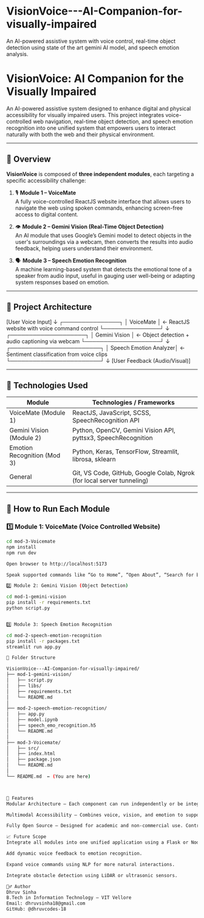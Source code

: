 # VisionVoice---AI-Companion-for-visually-impaired
An AI-powered assistive system with voice control, real-time object detection using state of the art gemini AI model, and speech emotion analysis.

# VisionVoice: AI Companion for the Visually Impaired

An AI-powered assistive system designed to enhance digital and physical accessibility for visually impaired users. This project integrates voice-controlled web navigation, real-time object detection, and speech emotion recognition into one unified system that empowers users to interact naturally with both the web and their physical environment.

---

## 🧠 Overview

**VisionVoice** is composed of **three independent modules**, each targeting a specific accessibility challenge:

1. 🎙️ **Module 1 – VoiceMate**  
   A fully voice-controlled ReactJS website interface that allows users to navigate the web using spoken commands, enhancing screen-free access to digital content.

2. 👁️ **Module 2 – Gemini Vision (Real-Time Object Detection)**  
   An AI module that uses Google’s Gemini model to detect objects in the user's surroundings via a webcam, then converts the results into audio feedback, helping users understand their environment.

3. 🗣️ **Module 3 – Speech Emotion Recognition**  
   A machine learning-based system that detects the emotional tone of a speaker from audio input, useful in gauging user well-being or adapting system responses based on emotion.

---

## 🧩 Project Architecture

[User Voice Input]
↓
┌───────────────┐
│ VoiceMate │ ← ReactJS website with voice command control
└───────────────┘
↓
┌────────────────────┐
│ Gemini Vision │ ← Object detection + audio captioning via webcam
└────────────────────┘
↓
┌────────────────────────┐
│ Speech Emotion Analyzer│ ← Sentiment classification from voice clips
└────────────────────────┘
↓
[User Feedback (Audio/Visual)]


---

## 🔧 Technologies Used

| Module                      | Technologies / Frameworks                                      |
|----------------------------|------------------------------------------------------------------|
| VoiceMate (Module 1)       | ReactJS, JavaScript, SCSS, SpeechRecognition API                |
| Gemini Vision (Module 2)   | Python, OpenCV, Gemini Vision API, pyttsx3, SpeechRecognition   |
| Emotion Recognition (Mod 3)| Python, Keras, TensorFlow, Streamlit, librosa, sklearn          |
| General                    | Git, VS Code, GitHub, Google Colab, Ngrok (for local server tunneling) |

---

## 🚀 How to Run Each Module

### 1️⃣ Module 1: VoiceMate (Voice Controlled Website)
```bash
cd mod-3-Voicemate
npm install
npm run dev

Open browser to http://localhost:5173

Speak supported commands like “Go to Home”, “Open About”, “Search for books”, etc.

2️⃣ Module 2: Gemini Vision (Object Detection)

cd mod-1-gemini-vision
pip install -r requirements.txt
python script.py


3️⃣ Module 3: Speech Emotion Recognition

cd mod-2-speech-emotion-recognition
pip install -r packages.txt
streamlit run app.py

📁 Folder Structure

VisionVoice---AI-Companion-for-visually-impaired/
├── mod-1-gemini-vision/
│   ├── script.py
│   ├── libs/
│   ├── requirements.txt
│   └── README.md
│
├── mod-2-speech-emotion-recognition/
│   ├── app.py
│   ├── model.ipynb
│   ├── speech_emo_recognition.h5
│   └── README.md
│
├── mod-3-Voicemate/
│   ├── src/
│   ├── index.html
│   ├── package.json
│   └── README.md
│
└── README.md  ← (You are here)



🌟 Features
Modular Architecture – Each component can run independently or be integrated into a larger assistive framework.

Multimodal Accessibility – Combines voice, vision, and emotion to support more natural user interactions.

Fully Open Source – Designed for academic and non-commercial use. Contributions welcome!

📈 Future Scope
Integrate all modules into one unified application using a Flask or Node.js backend.

Add dynamic voice feedback to emotion recognition.

Expand voice commands using NLP for more natural interactions.

Integrate obstacle detection using LiDAR or ultrasonic sensors.

🙋‍♂️ Author
Dhruv Sinha
B.Tech in Information Technology – VIT Vellore
Email: dhruvsinha18@gmail.com
GitHub: @dhruvcodes-18



